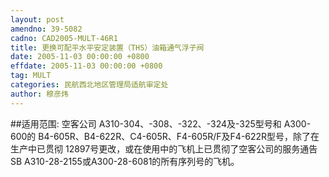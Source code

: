 ```yaml
---
layout: post
amendno: 39-5082
cadno: CAD2005-MULT-46R1
title: 更换可配平水平安定装置（THS）油箱通气浮子阀
date: 2005-11-03 00:00:00 +0800
effdate: 2005-11-03 00:00:00 +0800
tag: MULT
categories: 民航西北地区管理局适航审定处
author: 穆彦炜
---
```


##适用范围:
空客公司 A310-304、-308、-322、-324及-325型号和 A300-600的 B4-605R、B4-622R、C4-605R、F4-605R/F及F4-622R型号，除了在生产中已贯彻 12897号更改，或在使用中的飞机上已贯彻了空客公司的服务通告SB A310-28-2155或A300-28-6081的所有序列号的飞机。

